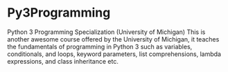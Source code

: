 # Py3Programming
Python 3 Programming Specialization (University of Michigan)
This is another awesome course offered by the University of Michigan, it teaches the fundamentals of programming in Python 3 
such as variables, conditionals, and loops, keyword parameters, list comprehensions, lambda expressions, and class inheritance etc.

